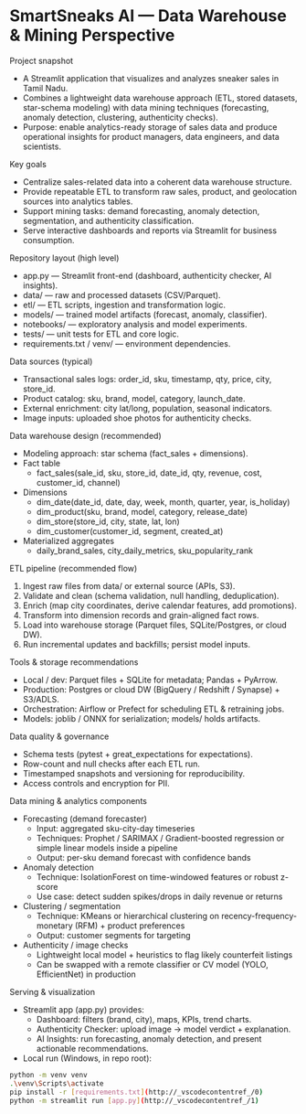 # SmartSneaks AI — Data Warehouse & Mining Perspective

Project snapshot
- A Streamlit application that visualizes and analyzes sneaker sales in Tamil Nadu.
- Combines a lightweight data warehouse approach (ETL, stored datasets, star-schema modeling) with data mining techniques (forecasting, anomaly detection, clustering, authenticity checks).
- Purpose: enable analytics-ready storage of sales data and produce operational insights for product managers, data engineers, and data scientists.

Key goals
- Centralize sales-related data into a coherent data warehouse structure.
- Provide repeatable ETL to transform raw sales, product, and geolocation sources into analytics tables.
- Support mining tasks: demand forecasting, anomaly detection, segmentation, and authenticity classification.
- Serve interactive dashboards and reports via Streamlit for business consumption.

Repository layout (high level)
- app.py — Streamlit front-end (dashboard, authenticity checker, AI insights).
- data/ — raw and processed datasets (CSV/Parquet).
- etl/ — ETL scripts, ingestion and transformation logic.
- models/ — trained model artifacts (forecast, anomaly, classifier).
- notebooks/ — exploratory analysis and model experiments.
- tests/ — unit tests for ETL and core logic.
- requirements.txt / venv/ — environment dependencies.

Data sources (typical)
- Transactional sales logs: order_id, sku, timestamp, qty, price, city, store_id.
- Product catalog: sku, brand, model, category, launch_date.
- External enrichment: city lat/long, population, seasonal indicators.
- Image inputs: uploaded shoe photos for authenticity checks.

Data warehouse design (recommended)
- Modeling approach: star schema (fact_sales + dimensions).
- Fact table
  - fact_sales(sale_id, sku, store_id, date_id, qty, revenue, cost, customer_id, channel)
- Dimensions
  - dim_date(date_id, date, day, week, month, quarter, year, is_holiday)
  - dim_product(sku, brand, model, category, release_date)
  - dim_store(store_id, city, state, lat, lon)
  - dim_customer(customer_id, segment, created_at)
- Materialized aggregates
  - daily_brand_sales, city_daily_metrics, sku_popularity_rank

ETL pipeline (recommended flow)
1. Ingest raw files from data/ or external source (APIs, S3).
2. Validate and clean (schema validation, null handling, deduplication).
3. Enrich (map city coordinates, derive calendar features, add promotions).
4. Transform into dimension records and grain-aligned fact rows.
5. Load into warehouse storage (Parquet files, SQLite/Postgres, or cloud DW).
6. Run incremental updates and backfills; persist model inputs.

Tools & storage recommendations
- Local / dev: Parquet files + SQLite for metadata; Pandas + PyArrow.
- Production: Postgres or cloud DW (BigQuery / Redshift / Synapse) + S3/ADLS.
- Orchestration: Airflow or Prefect for scheduling ETL & retraining jobs.
- Models: joblib / ONNX for serialization; models/ holds artifacts.

Data quality & governance
- Schema tests (pytest + great_expectations for expectations).
- Row-count and null checks after each ETL run.
- Timestamped snapshots and versioning for reproducibility.
- Access controls and encryption for PII.

Data mining & analytics components
- Forecasting (demand forecaster)
  - Input: aggregated sku-city-day timeseries
  - Techniques: Prophet / SARIMAX / Gradient-boosted regression or simple linear models inside a pipeline
  - Output: per-sku demand forecast with confidence bands
- Anomaly detection
  - Technique: IsolationForest on time-windowed features or robust z-score
  - Use case: detect sudden spikes/drops in daily revenue or returns
- Clustering / segmentation
  - Technique: KMeans or hierarchical clustering on recency-frequency-monetary (RFM) + product preferences
  - Output: customer segments for targeting
- Authenticity / image checks
  - Lightweight local model + heuristics to flag likely counterfeit listings
  - Can be swapped with a remote classifier or CV model (YOLO, EfficientNet) in production

Serving & visualization
- Streamlit app (app.py) provides:
  - Dashboard: filters (brand, city), maps, KPIs, trend charts.
  - Authenticity Checker: upload image -> model verdict + explanation.
  - AI Insights: run forecasting, anomaly detection, and present actionable recommendations.
- Local run (Windows, in repo root):
````bash
python -m venv venv
.\venv\Scripts\activate
pip install -r [requirements.txt](http://_vscodecontentref_/0)
python -m streamlit run [app.py](http://_vscodecontentref_/1)